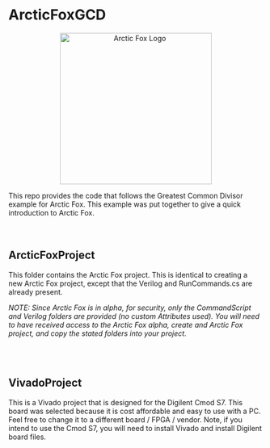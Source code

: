 # ArcticFoxGCD

<p align="center">
    <img src="https://icii.io/wp-content/uploads/2022/09/New-Arctic-Fox-Logo.Blue_.For-Animation.WithBehindForGaps-1.svg" alt="Arctic Fox Logo" style="width:300px;"/>
</p>
This repo provides the code that follows the Greatest Common Divisor example for Arctic Fox. This example was put together to give a quick introduction to Arctic Fox. 

<br>
<br>
<br>

## ArcticFoxProject
This folder contains the Arctic Fox project. This is identical to creating a new Arctic Fox project, except that the Verilog and RunCommands.cs are already present.

*NOTE: Since Arctic Fox is in alpha, for security, only the CommandScript and Verilog folders are provided (no custom Attributes used). You will need to have received access to the Arctic Fox alpha, create and Arctic Fox project, and copy the stated folders into your project.*

<br>
<br>

## VivadoProject
This is a Vivado project that is designed for the <a src="https://digilent.com/shop/cmod-s7-breadboardable-spartan-7-fpga-module/">Digilent Cmod S7</a>. This board was selected because it is cost affordable and easy to use with a PC. Feel free to change it to a different board / FPGA / vendor. Note, if you intend to use the Cmod S7, you will need to install Vivado and install Digilent board files. 